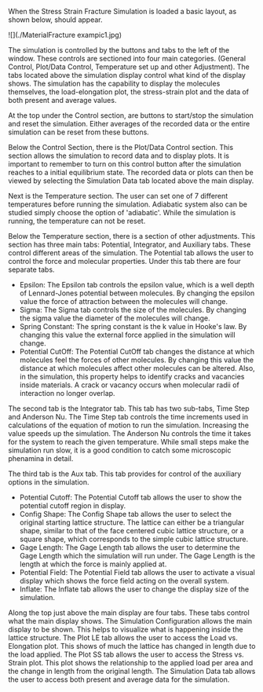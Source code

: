 

When the Stress Strain Fracture Simulation is loaded a basic layout, as shown below, should appear.



![](./MaterialFracture exampic1.jpg)



The simulation is controlled by the buttons and tabs to the left of the window. These controls are sectioned into four main categories. (General Control, Plot/Data Control, Temperature set up and other Adjustment). The tabs located above the simulation display control what kind of the display shows. The simulation has the capability to display the molecules themselves, the load-elongation plot, the stress-strain plot and the data of both present and average values. 

At the top under the Control section, are buttons to start/stop the simulation and reset the simulation. Either averages of the recorded data or the entire simulation can be reset from these buttons. 

Below the Control Section, there is the Plot/Data Control section. This section allows the simulation to record data and to display plots. It is important to remember to turn on this control button after the simulation reaches to a initial equilibrium state. The recorded data or plots can then be viewed by selecting the Simulation Data tab located above the main display. 

Next is the Temperature section. The user can set one of 7 different temperatures before running the simulation. Adiabatic system also can be studied simply choose the option of 'adiabatic'. While the simulation is running, the temperature can not be reset. 

Below the Temperature section, there is a section of other adjustments. This section has three main tabs: Potential, Integrator, and Auxiliary tabs. These control different areas of the simulation. The Potential tab allows the user to control the force and molecular properties. Under this tab there are four separate tabs. 
* Epsilon: The Epsilon tab controls the epsilon value, which is a well depth of Lennard-Jones potential between molecules. By changing the epsilon value the force of attraction between the molecules will change. 
* Sigma: The Sigma tab controls the size of the molecules. By changing the sigma value the diameter of the molecules will change. 
* Spring Constant: The spring constant is the k value in Hooke's law. By changing this value the external force applied in the simulation will change. 
* Potential CutOff: The Potential CutOff tab changes the distance at which molecules feel the forces of other molecules. By changing this value the distance at which molecules affect other molecules can be altered. Also, in the simulation, this property helps to identify cracks and vacancies inside materials. A crack or vacancy occurs when molecular radii of interaction no longer overlap. 

The second tab is the Integrator tab. This tab has two sub-tabs, Time Step and Anderson Nu. The Time Step tab controls the time increments used in calculations of the equation of motion to run the simulation. Increasing the value speeds up the simulation. The Anderson Nu controls the time it takes for the system to reach the given temperature. While small steps make the simulation run slow, it is a good condition to catch some microscopic phenamina in detail. 

The third tab is the Aux tab. This tab provides for control of the auxiliary options in the simulation. 
* Potential Cutoff: The Potential Cutoff tab allows the user to show the potential cutoff region in display. 
* Config Shape: The Config Shape tab allows the user to select the original starting lattice structure. The lattice can either be a triangular shape, similar to that of the face centered cubic lattice structure, or a square shape, which corresponds to the simple cubic lattice structure. 
* Gage Length: The Gage Length tab allows the user to determine the Gage Length which the simulation will run under. The Gage Length is the length at which the force is mainly applied at. 
* Potential Field: The Potential Field tab allows the user to activate a visual display which shows the force field acting on the overall system. 
* Inflate: The Inflate tab allows the user to change the display size of the simulation. 

Along the top just above the main display are four tabs. These tabs control what the main display shows. The Simulation Configuration allows the main display to be shown. This helps to visualize what is happening inside the lattice structure. The Plot LE tab allows the user to access the Load vs. Elongation plot. This shows of much the lattice has changed in length due to the load applied. The Plot SS tab allows the user to access the Stress vs. Strain plot. This plot shows the relationship to the applied load per area and the change in length from the original length. The Simulation Data tab allows the user to access both present and average data for the simulation.